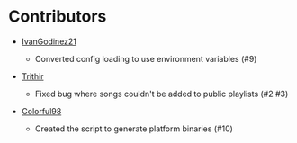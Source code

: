 # Contributors

- [IvanGodinez21](https://github.com/IvanGodinez21)

  - Converted config loading to use environment variables (#9)

- [Trithir](https://github.com/Trithir)

  - Fixed bug where songs couldn't be added to public playlists (#2 #3)

- [Colorful98](https://github.com/Colorful98)

  - Created the script to generate platform binaries (#10)
